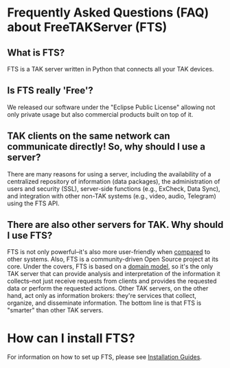 # Frequently Asked Questions (FAQ) about FreeTAKServer (FTS)

## What is FTS?
FTS is a TAK server written in Python that connects all your TAK devices.

## Is FTS really 'Free'?
We released our software under the "Eclipse Public License" allowing not only private usage but also commercial products built on top of it.

## TAK clients on the same network can communicate directly! So, why should I use a server?
There are many reasons for using a server, including the availability of a centralized repository of information (data packages), the administration of users and security (SSL), server-side functions (e.g., ExCheck, Data Sync), and integration with other non-TAK systems (e.g., video, audio, Telegram) using the FTS API.

## There are also other servers for TAK. Why should I use FTS?
FTS is not only powerful–it's also more user-friendly when [compared](https://github.com/FreeTAKTeam/FreeTAKServer-User-Docs/blob/main/docs/docs/About/FeaturesCompared.md) to other systems. Also, FTS is a community-driven Open Source project at its core. Under the covers, FTS is based on a [domain model](https://github.com/FreeTAKTeam/FreeTAKServer-User-Docs/blob/main/docs/docs/About/architecture/COTDomain.md), so it's the only TAK server that can provide analysis and interpretation of the information it collects–not just receive requests from clients and provides the requested data or perform the requested actions.
Other TAK servers, on the other hand, act only as information brokers: they're services that collect, organize, and disseminate information.
The bottom line is that FTS is "smarter" than other TAK servers.

# How can I install FTS?
For information on how to set up FTS, please see [Installation Guides](https://freetakteam.github.io/FreeTAKServer-User-Docs/Installation/Tools/).

